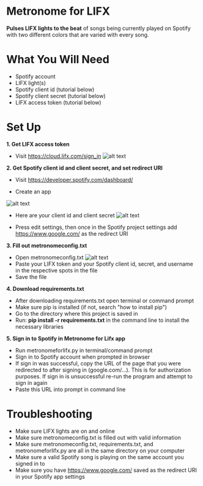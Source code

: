# Metronome for LIFX 
**Pulses LIFX lights to the beat** of songs being currently played on Spotify with two different colors that are varied with every song.
# What You Will Need
- Spotify account
- LIFX light(s)
- Spotify client id (tutorial below)
- Spotify client secret (tutorial below)
- LIFX access token (tutorial below)

# Set Up
**1. Get LIFX access token**
- Visit https://cloud.lifx.com/sign_in
![alt text](https://discourse-cdn-sjc2.com/standard17/uploads/lifx/optimized/1X/f27580c296f07b32152239c037bf9c964f05444a_1_690x394.gif) 

**2. Get Spotify client id and client secret, and set redirect URI**
- Visit https://developer.spotify.com/dashboard/

- Create an app 

![alt text](https://github.com/codycoogan/metronomeforlifx/blob/master/images/spotclient.gif)

- Here are your client id and client secret
![alt text](https://github.com/codycoogan/metronomeforlifx/blob/master/images/spotblurred_g.jpg)

- Press edit settings, then once in the Spotify project settings add https://www.google.com/ as the redirect URI


**3. Fill out metronomeconfig.txt** 
- Open metronomeconfig.txt
![alt text](https://github.com/codycoogan/metronomeforlifx/blob/master/images/configsc.png)
- Paste your LIFX token and your Spotify client id, secret, and username in the respective spots in the file
- Save the file


**4. Download requirements.txt**
- After downloading requirements.txt open terminal or command prompt
- Make sure pip is installed (if not, search "how to install pip")
- Go to the directory where this project is saved in
- Run: **pip install -r requirements.txt**    in the command line to install the necessary libraries


**5. Sign in to Spotify in Metronome for Lifx app**
- Run metronomeforlifx.py in terminal/command prompt
- Sign in to Spotify account when prompted in browser
- If sign in was successful, copy the URL of the page that you were redirected to after signing in (google.com/...). This is for authorization purposes. If sign in is unsuccessful re-run the program and attempt to sign in again
- Paste this URL into prompt in command line

# Troubleshooting
- Make sure LIFX lights are on and online
- Make sure metronomeconfig.txt is filled out with valid information
- Make sure metronomeconfig.txt, requirements.txt, and metronomeforlifx.py are all in the same directory on your computer
- Make sure a valid Spotify song is playing on the same account you signed in to
- Make sure you have https://www.google.com/ saved as the redirect URI in your Spotify app settings


